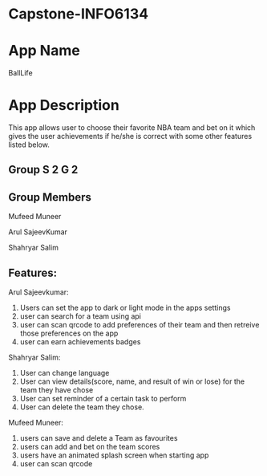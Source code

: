 # Capstone-INFO6134

# App Name

BallLife

# App Description

This app allows user to choose their favorite NBA team and bet on it which gives the user achievements if he/she is correct with some other features listed below.

## Group S 2 G 2

## Group Members

Mufeed Muneer

Arul SajeevKumar

Shahryar Salim

## Features:

Arul Sajeevkumar:
1. Users can set the app to dark or light mode in the apps settings
2. user can search for a team using api
3. user can scan qrcode to add preferences of their team and then retreive those preferences on the app
4. user can earn achievements badges

Shahryar Salim: 
1. ⁠User can change language
2. ⁠⁠User can view details(score, name, and result of win or lose) for the team they have chose
3. User can set reminder of a certain task to perform 
4. ⁠⁠User can delete the team they chose.

Mufeed Muneer:  
1. users can save and delete a Team as favourites
2. users can add and bet on the team scores
3. ⁠users have an animated splash screen when starting app
4. ⁠user can scan qrcode